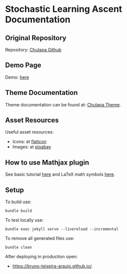 # Stochastic Learning Ascent Documentation

## Original Repository
Repository: [Chulapa Github](https://github.com/dieghernan/chulapa)

## Demo Page
Demo: [here](https://jamstackthemes.dev/demo/theme/chulapa/)

## Theme Documentation
Theme documentation can be found at: [Chulapa Theme](https://dieghernan.github.io/chulapa/docs).

## Asset Resources
Useful asset resources:
 - Icons: at [flaticon](https://www.flaticon.com)
 - Images: at [pixabay](https://pixabay.com/)

## How to use Mathjax plugin
See basic tutorial [here](https://math.meta.stackexchange.com/questions/5020/mathjax-basic-tutorial-and-quick-reference) and LaTeX math symbols [here](https://milde.users.sourceforge.net/LUCR/Math/mathpackages/fouriernc-symbols.pdf).

## Setup
To build use:
```
bundle build
```

To test locally use:
```
bundle exec jekyll serve --livereload --incremental
```

To remove all generated files use:
```
bundle clean
```

After deploying in production open: 
 - <https://bruno-teixeira-araujo.github.io/>.